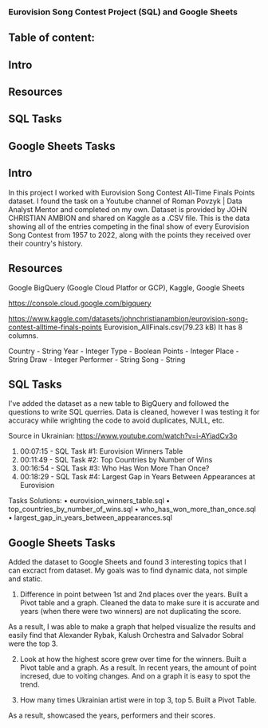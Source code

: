 ### Eurovision Song Contest Project (SQL) and Google Sheets

## Table of content:
## Intro
## Resources
## SQL Tasks
## Google Sheets Tasks

## Intro

In this project I worked with Eurovision Song Contest All-Time Finals Points dataset. I found the task on a Youtube channel of Roman Povzyk | Data Analyst Mentor and completed on my own.
Dataset is provided by JOHN CHRISTIAN AMBION and shared on Kaggle as a .CSV file.
This is the data showing all of the entries competing in the final show of every Eurovision Song Contest from 1957 to 2022, along with the points they received over their country's history.

## Resources

Google BigQuery (Google Cloud Platfor or GCP), Kaggle, Google Sheets

https://console.cloud.google.com/bigquery

https://www.kaggle.com/datasets/johnchristianambion/eurovision-song-contest-alltime-finals-points
Eurovision_AllFinals.csv(79.23 kB)
It has 8 columns.

Country - String
Year - Integer
Type - Boolean
Points - Integer
Place - String
Draw - Integer
Performer - String
Song - String

## SQL Tasks

I've added the dataset as a new table to BigQuery and followed the questions to write SQL querries.
Data is cleaned, however I was testing it for accuracy while wrighting the code to avoid duplicates, NULL, etc.

Source in Ukrainian:
https://www.youtube.com/watch?v=i-AYiadCv3o

1.	00:07:15 - SQL Task #1: Eurovision Winners Table
2.	00:11:49 - SQL Task #2: Top Countries by Number of Wins
3.	00:16:54 - SQL Task #3: Who Has Won More Than Once?
4.	00:18:29 - SQL Task #4: Largest Gap in Years Between Appearances at Eurovision

Tasks Solutions:
	•	eurovision_winners_table.sql
	•	top_countries_by_number_of_wins.sql
	•	who_has_won_more_than_once.sql
	•	largest_gap_in_years_between_appearances.sql

## Google Sheets Tasks

Added the dataset to Google Sheets and found 3 interesting topics that I can excract from dataset. My goals was to find dynamic data, not simple and static.

1. Difference in point between 1st and 2nd places over the years.
Built a Pivot table and a graph.
Cleaned the data to make sure it is accurate and years (when there were two winners) are not duplicating the score.

As a result, I was able to make a graph that helped visualize the results and easily find that Alexander Rybak, Kalush Orchestra and Salvador Sobral were the top 3.

2. Look at how the highest score grew over time for the winners.
Built a Pivot table and a graph.
As a result. In recent years, the amount of point incresed, due to voiting changes. And on a graph it is easy to spot the trend.

3. How many times Ukrainian artist were in top 3, top 5.
Built a Pivot Table.

As a result, showcased the years, performers and their scores.
